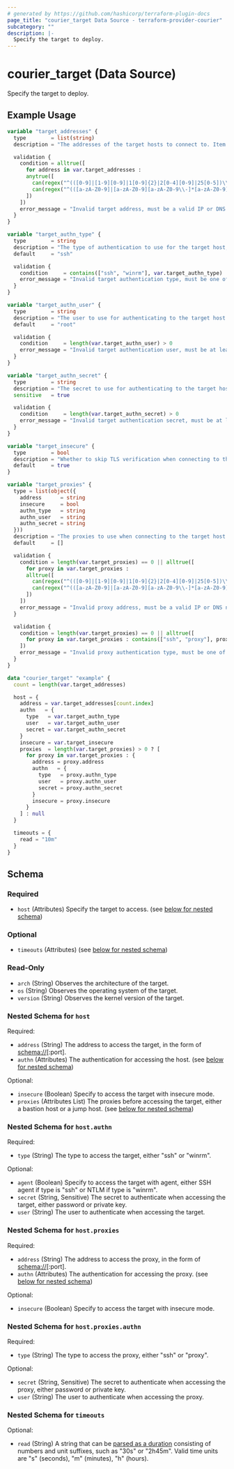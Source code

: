 ```yaml
---
# generated by https://github.com/hashicorp/terraform-plugin-docs
page_title: "courier_target Data Source - terraform-provider-courier"
subcategory: ""
description: |-
  Specify the target to deploy.
---
```


# courier_target (Data Source)

Specify the target to deploy.

## Example Usage

```terraform
variable "target_addresses" {
  type        = list(string)
  description = "The addresses of the target hosts to connect to. Item can be a IP[:Port] address or a DNS name."

  validation {
    condition = alltrue([
      for address in var.target_addresses :
      anytrue([
        can(regex("^(([0-9]|[1-9][0-9]|1[0-9]{2}|2[0-4][0-9]|25[0-5])\\.){3}([0-9]|[1-9][0-9]|1[0-9]{2}|2[0-4][0-9]|25[0-5])$", split(":", address)[0])),
        can(regex("^(([a-zA-Z0-9]|[a-zA-Z0-9][a-zA-Z0-9\\-]*[a-zA-Z0-9])\\.)*([A-Za-z0-9]|[A-Za-z0-9][A-Za-z0-9\\-]*[A-Za-z0-9])$", split(":", address)[0]))
      ])
    ])
    error_message = "Invalid target address, must be a valid IP or DNS name."
  }
}

variable "target_authn_type" {
  type        = string
  description = "The type of authentication to use for the target host, either `ssh` or `winrm`."
  default     = "ssh"

  validation {
    condition     = contains(["ssh", "winrm"], var.target_authn_type)
    error_message = "Invalid target authentication type, must be one of `ssh` or `winrm`."
  }
}

variable "target_authn_user" {
  type        = string
  description = "The user to use for authenticating to the target host."
  default     = "root"

  validation {
    condition     = length(var.target_authn_user) > 0
    error_message = "Invalid target authentication user, must be at least 1 character long."
  }
}

variable "target_authn_secret" {
  type        = string
  description = "The secret to use for authenticating to the target host. This can be a password or a private key."
  sensitive   = true

  validation {
    condition     = length(var.target_authn_secret) > 0
    error_message = "Invalid target authentication secret, must be at least 1 character long."
  }
}

variable "target_insecure" {
  type        = bool
  description = "Whether to skip TLS verification when connecting to the target host."
  default     = true
}

variable "target_proxies" {
  type = list(object({
    address      = string
    insecure     = bool
    authn_type   = string
    authn_user   = string
    authn_secret = string
  }))
  description = "The proxies to use when connecting to the target host. Item can be a bastion host or connection proxy."
  default     = []

  validation {
    condition = length(var.target_proxies) == 0 || alltrue([
      for proxy in var.target_proxies :
      alltrue([
        can(regex("^(([0-9]|[1-9][0-9]|1[0-9]{2}|2[0-4][0-9]|25[0-5])\\.){3}([0-9]|[1-9][0-9]|1[0-9]{2}|2[0-4][0-9]|25[0-5])$", split(":", proxy.address)[0])),
        can(regex("^(([a-zA-Z0-9]|[a-zA-Z0-9][a-zA-Z0-9\\-]*[a-zA-Z0-9])\\.)*([A-Za-z0-9]|[A-Za-z0-9][A-Za-z0-9\\-]*[A-Za-z0-9])$", split(":", proxy.address)[0]))
      ])
    ])
    error_message = "Invalid proxy address, must be a valid IP or DNS name."
  }

  validation {
    condition = length(var.target_proxies) == 0 || alltrue([
      for proxy in var.target_proxies : contains(["ssh", "proxy"], proxy.authn_type)
    ])
    error_message = "Invalid proxy authentication type, must be one of `ssh` or `proxy`."
  }
}

data "courier_target" "example" {
  count = length(var.target_addresses)

  host = {
    address = var.target_addresses[count.index]
    authn   = {
      type   = var.target_authn_type
      user   = var.target_authn_user
      secret = var.target_authn_secret
    }
    insecure = var.target_insecure
    proxies  = length(var.target_proxies) > 0 ? [
      for proxy in var.target_proxies : {
        address = proxy.address
        authn   = {
          type   = proxy.authn_type
          user   = proxy.authn_user
          secret = proxy.authn_secret
        }
        insecure = proxy.insecure
      }
    ] : null
  }

  timeouts = {
    read = "10m"
  }
}
```

<!-- schema generated by tfplugindocs -->
## Schema

### Required

- `host` (Attributes) Specify the target to access. (see [below for nested schema](#nestedatt--host))

### Optional

- `timeouts` (Attributes) (see [below for nested schema](#nestedatt--timeouts))

### Read-Only

- `arch` (String) Observes the architecture of the target.
- `os` (String) Observes the operating system of the target.
- `version` (String) Observes the kernel version of the target.

<a id="nestedatt--host"></a>
### Nested Schema for `host`

Required:

- `address` (String) The address to access the target, 
in the form of [schema://](ip|dns)[:port].
- `authn` (Attributes) The authentication for accessing the host. (see [below for nested schema](#nestedatt--host--authn))

Optional:

- `insecure` (Boolean) Specify to access the target with insecure mode.
- `proxies` (Attributes List) The proxies before accessing the target, 
either a bastion host or a jump host. (see [below for nested schema](#nestedatt--host--proxies))

<a id="nestedatt--host--authn"></a>
### Nested Schema for `host.authn`

Required:

- `type` (String) The type to access the target, either "ssh" or "winrm".

Optional:

- `agent` (Boolean) Specify to access the target with agent,
either SSH agent if type is "ssh" or NTLM if type is "winrm".
- `secret` (String, Sensitive) The secret to authenticate when accessing the target, 
either password or private key.
- `user` (String) The user to authenticate when accessing the target.


<a id="nestedatt--host--proxies"></a>
### Nested Schema for `host.proxies`

Required:

- `address` (String) The address to access the proxy, 
in the form of [schema://](ip|dns)[:port].
- `authn` (Attributes) The authentication for accessing the proxy. (see [below for nested schema](#nestedatt--host--proxies--authn))

Optional:

- `insecure` (Boolean) Specify to access the target with insecure mode.

<a id="nestedatt--host--proxies--authn"></a>
### Nested Schema for `host.proxies.authn`

Required:

- `type` (String) The type to access the proxy, either "ssh" or "proxy".

Optional:

- `secret` (String, Sensitive) The secret to authenticate when accessing the proxy, 
either password or private key.
- `user` (String) The user to authenticate when accessing the proxy.




<a id="nestedatt--timeouts"></a>
### Nested Schema for `timeouts`

Optional:

- `read` (String) A string that can be [parsed as a duration](https://pkg.go.dev/time#ParseDuration) consisting of numbers and unit suffixes, such as "30s" or "2h45m". Valid time units are "s" (seconds), "m" (minutes), "h" (hours).


